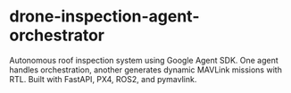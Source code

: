 # drone-inspection-agent-orchestrator
Autonomous roof inspection system using Google Agent SDK. One agent handles orchestration, another generates dynamic MAVLink missions with RTL. Built with FastAPI, PX4, ROS2, and pymavlink.
